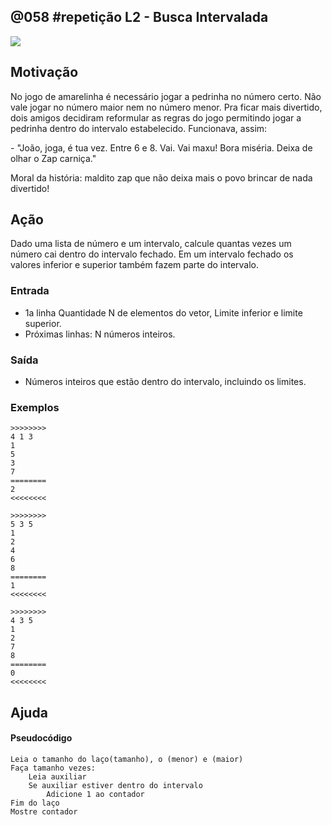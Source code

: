 ## @058 #repetição L2 - Busca Intervalada


![](https://raw.githubusercontent.com/qxcodefup/moodle/master/base/058/__capa.jpg)

[](https://raw.githubusercontent.com/qxcodefup/moodle/master/base/058/t.tio)
## Motivação

No jogo de amarelinha é necessário jogar a pedrinha no número certo. Não vale jogar no número maior nem no número menor. Pra ficar mais divertido, dois amigos decidiram reformular as regras do jogo permitindo jogar a pedrinha dentro do intervalo estabelecido. Funcionava, assim:  
  
\- "João, joga, é tua vez. Entre 6 e 8. Vai. Vai maxu! Bora miséria. Deixa de olhar o Zap carniça."  
  
Moral da história: maldito zap que não deixa mais o povo brincar de nada divertido!  

## Ação

Dado uma lista de número e um intervalo, calcule quantas vezes um número cai dentro do intervalo fechado. Em um intervalo fechado os valores inferior e superior também fazem parte do intervalo.  

### Entrada

* 1a linha Quantidade N de elementos do vetor, Limite inferior e limite superior.
* Próximas linhas: N números inteiros.

### Saída

*   Números inteiros que estão dentro do intervalo, incluindo os limites.

### Exemplos

```
>>>>>>>>
4 1 3
1
5
3
7
========
2
<<<<<<<<

>>>>>>>>
5 3 5
1
2
4
6
8
========
1
<<<<<<<<

>>>>>>>>
4 3 5
1
2
7
8
========
0
<<<<<<<<
```
## Ajuda
#### Pseudocódigo
```
Leia o tamanho do laço(tamanho), o (menor) e (maior)
Faça tamanho vezes:
    Leia auxiliar
    Se auxiliar estiver dentro do intervalo
        Adicione 1 ao contador
Fim do laço
Mostre contador
```

